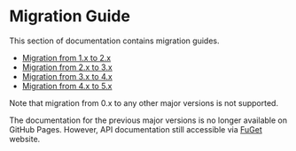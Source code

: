 Migration Guide
====
This section of documentation contains migration guides.
* [Migration from 1.x to 2.x](1.md)
* [Migration from 2.x to 3.x](2.md)
* [Migration from 3.x to 4.x](3.md)
* [Migration from 4.x to 5.x](4.md)

Note that migration from 0.x to any other major versions is not supported.

The documentation for the previous major versions is no longer available on GitHub Pages. However, API documentation still accessible via [FuGet](https://www.fuget.org/) website.